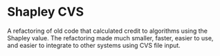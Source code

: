 # Shapley CVS
 A refactoring of old code that calculated credit to algorithms using the Shapley value. The refactoring made much smaller, faster, easier to use, and easier to integrate to other systems using CVS file input.
